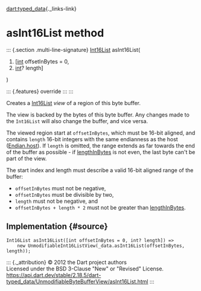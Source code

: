 [dart:typed\_data](../../dart-typed_data/dart-typed_data-library){._links-link}

asInt16List method
==================

::: {.section .multi-line-signature}
[Int16List](../int16list-class) asInt16List(

1.  \[[int](../../dart-core/int-class) offsetInBytes = 0,
2.  [int](../../dart-core/int-class)? length\]

)

::: {.features}
override
:::
:::

Creates a [Int16List](../int16list-class) *view* of a region of this
byte buffer.

The view is backed by the bytes of this byte buffer. Any changes made to
the `Int16List` will also change the buffer, and vice versa.

The viewed region start at `offsetInBytes`, which must be 16-bit
aligned, and contains `length` 16-bit integers with the same endianness
as the host ([Endian.host](../endian/host)). If `length` is omitted, the
range extends as far towards the end of the buffer as possible - if
[lengthInBytes](lengthinbytes) is not even, the last byte can\'t be part
of the view.

The start index and length must describe a valid 16-bit aligned range of
the buffer:

-   `offsetInBytes` must not be negative,
-   `offsetInBytes` must be divisible by two,
-   `length` must not be negative, and
-   `offsetInBytes + length * 2` must not be greater than
    [lengthInBytes](lengthinbytes).

Implementation {#source}
--------------

``` {.language-dart data-language="dart"}
Int16List asInt16List([int offsetInBytes = 0, int? length]) =>
    new UnmodifiableInt16ListView(_data.asInt16List(offsetInBytes, length));
```

::: {._attribution}
© 2012 the Dart project authors\
Licensed under the BSD 3-Clause \"New\" or \"Revised\" License.\
<https://api.dart.dev/stable/2.18.5/dart-typed_data/UnmodifiableByteBufferView/asInt16List.html>
:::
